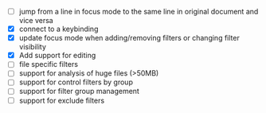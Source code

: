 - [ ] jump from a line in focus mode to the same line in original document and vice versa
- [X] connect to a keybinding
- [X] update focus mode when adding/removing filters or changing filter visibility
- [X] Add support for editing
- [ ] file specific filters
- [ ] support for analysis of huge files (>50MB)
- [ ] support for control filters by group
- [ ] support for filter group management
- [ ] support for exclude filters
